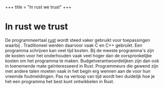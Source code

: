 +++
title = "In rust we trust"
+++

# In rust we trust

De programmeertaal [rust] wordt steed vaker gebruikt voor toepassingen waarbij .
Traditioneel werden daarvoor vaak C en C++ gebruikt. Een programma schrijven kan veel tijd kosten. Bij de meeste programma's zijn
de kosten voor het onderhouden vaak veel hoger dan de oorspronkelijke kosten om het programma te maken.
Budgetverantwoordelijken zijn dan ook in toenemende mate geïnteresseerd in Rust. 
Programmeurs die gewend zijn met andere talen moeten vaak in het begin erg wennen aan de voor hun vreemde foutmeldingen.
Pas na verloop van tijd wordt hen duidelijk hoe je het een programma het best kunt ontwikkelen in Rust.


[rust]: https://www.rust-lang.org/